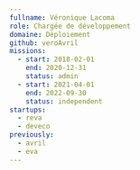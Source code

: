 ```yaml
---
fullname: Véronique Lacoma
role: Chargée de développement
domaine: Déploiement
github: veroAvril
missions:
  - start: 2018-02-01
    end: 2020-12-31
    status: admin 
  - start: 2021-04-01
    end: 2022-09-30
    status: independent
startups:
  - reva
  - deveco
previously:
  - avril
  - eva
---
```

